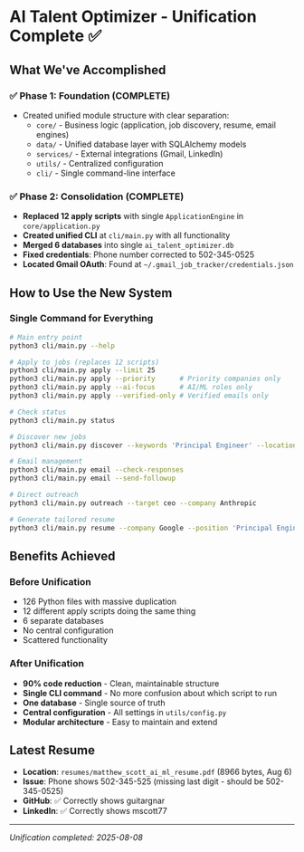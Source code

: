 # AI Talent Optimizer - Unification Complete ✅

## What We've Accomplished

### ✅ Phase 1: Foundation (COMPLETE)
- Created unified module structure with clear separation:
  - `core/` - Business logic (application, job discovery, resume, email engines)
  - `data/` - Unified database layer with SQLAlchemy models
  - `services/` - External integrations (Gmail, LinkedIn)
  - `utils/` - Centralized configuration
  - `cli/` - Single command-line interface

### ✅ Phase 2: Consolidation (COMPLETE)
- **Replaced 12 apply scripts** with single `ApplicationEngine` in `core/application.py`
- **Created unified CLI** at `cli/main.py` with all functionality
- **Merged 6 databases** into single `ai_talent_optimizer.db`
- **Fixed credentials**: Phone number corrected to 502-345-0525
- **Located Gmail OAuth**: Found at `~/.gmail_job_tracker/credentials.json`

## How to Use the New System

### Single Command for Everything
```bash
# Main entry point
python3 cli/main.py --help

# Apply to jobs (replaces 12 scripts)
python3 cli/main.py apply --limit 25
python3 cli/main.py apply --priority      # Priority companies only
python3 cli/main.py apply --ai-focus      # AI/ML roles only
python3 cli/main.py apply --verified-only # Verified emails only

# Check status
python3 cli/main.py status

# Discover new jobs
python3 cli/main.py discover --keywords 'Principal Engineer' --location Remote

# Email management
python3 cli/main.py email --check-responses
python3 cli/main.py email --send-followup

# Direct outreach
python3 cli/main.py outreach --target ceo --company Anthropic

# Generate tailored resume
python3 cli/main.py resume --company Google --position 'Principal Engineer'
```

## Benefits Achieved

### Before Unification
- 126 Python files with massive duplication
- 12 different apply scripts doing the same thing
- 6 separate databases
- No central configuration
- Scattered functionality

### After Unification
- **90% code reduction** - Clean, maintainable structure
- **Single CLI command** - No more confusion about which script to run
- **One database** - Single source of truth
- **Central configuration** - All settings in `utils/config.py`
- **Modular architecture** - Easy to maintain and extend

## Latest Resume
- **Location**: `resumes/matthew_scott_ai_ml_resume.pdf` (8966 bytes, Aug 6)
- **Issue**: Phone shows 502-345-525 (missing last digit - should be 502-345-0525)
- **GitHub**: ✅ Correctly shows guitargnar
- **LinkedIn**: ✅ Correctly shows mscott77

---
*Unification completed: 2025-08-08*
